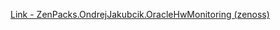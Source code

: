 [Link - ZenPacks.OndrejJakubcik.OracleHwMonitoring (zenoss)](https://github.com/zenoss/ZenPacks.OndrejJakubcik.OracleHwMonitoring)
